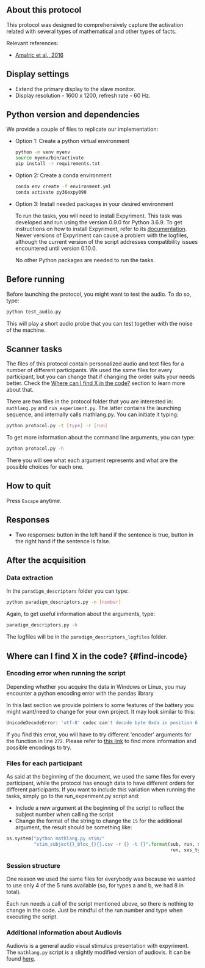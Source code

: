 ## About this protocol

This protocol was designed to comprehensively capture the activation related with several types of mathematical and other types of facts. 

Relevant references: 

* [Amalric et al., 2016](https://www.pnas.org/doi/full/10.1073/pnas.1603205113)

## Display settings

* Extend the primary display to the slave monitor.
* Display resolution - 1600 x 1200, refresh rate - 60 Hz.

## Python version and dependencies

We provide a couple of files to replicate our implementation:

* Option 1: Create a python virtual environment

    ```bash
    python -m venv myenv
    source myenv/bin/activate
    pip install -r requirements.txt
    ```

* Option 2: Create a conda environment 

    ```bash
    conda env create -f environment.yml
    conda activate py36expy090
    ```

* Option 3: Install needed packages in your desired environment
  
  To run the tasks, you will need to install Expyriment. This task was developed and run using the version 0.9.0 for Python 3.6.9. To get instructions on how to install Expyriment, refer to its [documentation](https://docs.expyriment.org/Installation.html). Newer versions of Expyriment can cause a problem with the logfiles, although the current version of the script addresses compatibility issues encountered until version 0.10.0.
  
  No other Python packages are needed to run the tasks.

## Before running

Before launching the protocol, you might want to test the audio. To do so, type:

```bash
python test_audio.py
```

This will play a short audio probe that you can test together with the noise of the machine.

## Scanner tasks

The files of this protocol contain personalized audio and text files for a number of different participants. We used the same files for every participant, but you can change that if changing the order suits your needs better. Check the [Where can I find X in the code?](#find-incode) section to learn more about that.

There are two files in the protocol folder that you are interested in: `mathlang.py` and `run_experiment.py`. The latter contains the launching sequence, and internally calls mathlang.py. You can initiate it typing:

```bash
python protocol.py -t [type] -r [run]
```

To get more information about the command line arguments, you can type:

```bash
python protocol.py -h
```

There you will see what each argument represents and what are the possible choices for each one.

## How to quit

Press `Escape` anytime.

## Responses

* Two responses: button in the left hand if the sentence is true, button in the right hand if the sentence is false.

## After the acquisition

### Data extraction

In the `paradigm_descriptors` folder you can type:

```bash
python paradigm_descriptors.py -n [number]
```

Again, to get useful information about the arguments, type:

```bash
paradigm_descriptors.py -h
```

The logfiles will be in the `paradigm_descriptors_logfiles` folder.

## Where can I find X in the code? {#find-incode}

### Encoding error when running the script

Depending whether you acquire the data in Windows or Linux, you may encounter a python encoding error with the pandas library

In this last section we provide pointers to some features of the battery you might want/need to change for your own project. It may look similar to this:

```bash
UnicodeDecodeError: 'utf-8' codec can't decode byte 0xda in position 6: invalid continuation byte
```

If you find this error, you will have to try different 'encoder' arguments for the function in line `272`. Please refer to [this link](https://stackoverflow.com/questions/18171739/unicodedecodeerror-when-reading-csv-file-in-pandas-with-python)
to find more information and possible encodings to try.

### Files for each participant

As said at the beginning of the document, we used the same files for every participant, while the protocol has enough data to have different orders for different participants. If you want to include this variation when running the tasks, simply go to the run_experiment.py script and:

* Include a new argument at the beginning of the script to reflect the subject number when calling the script
* Change the format of the string to change the `15` for the additional argument, the result should be something like:

```python
os.system("python mathlang.py stim/"
          "stim_subject{}_bloc_{}{}.csv -r {} -t {}".format(sub, run, ses_type, 
                                                            run, ses_type))
```

### Session structure

One reason we used the same files for everybody was because we wanted to use only 4 of the 5 runs available (so, for types a and b, we had 8 in total). 

Each run needs a call of the script mentioned above, so there is nothing to change in the code. Just be mindful of the run number and type when executing the script.

### Additional information about Audiovis

Audiovis is a general audio visual stimulus presentation with expyriment. The `mathlang.py` script is a slightly modified version of audiovis. It can be found [here](https://github.com/chrplr/audiovis).


